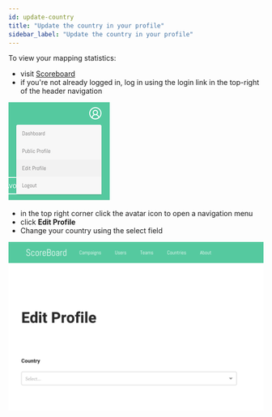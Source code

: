 ```yaml
---
id: update-country
title: "Update the country in your profile"
sidebar_label: "Update the country in your profile"
---
```


To view your mapping statistics:

- visit [Scoreboard]({{appURL}})
- if you're not already logged in, log in using the login link in the top-right of the header navigation
  
![navigation menu](../assets/nav-menu.png)

- in the top right corner click the avatar icon to open a navigation menu
- click **Edit Profile**
- Change your country using the select field

![Edit profile](../assets/edit-profile.png)
